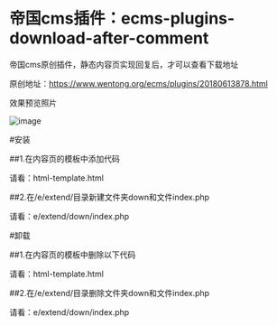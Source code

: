 # 帝国cms插件：ecms-plugins-download-after-comment

帝国cms原创插件，静态内容页实现回复后，才可以查看下载地址

原创地址：https://www.wentong.org/ecms/plugins/20180613878.html

效果预览照片

![image](https://github.com/wentong2org/ecms-plugins-download-after-comment/blob/master/demo-imagse/ecms-plugins-download-after-comment.JPG)

#安装

##1.在内容页的模板中添加代码

请看：html-template.html

##2.在/e/extend/目录新建文件夹down和文件index.php

请看：e/extend/down/index.php

#卸载

##1.在内容页的模板中删除以下代码

请看：html-template.html

##2.在/e/extend/目录删除文件夹down和文件index.php

请看：e/extend/down/index.php
